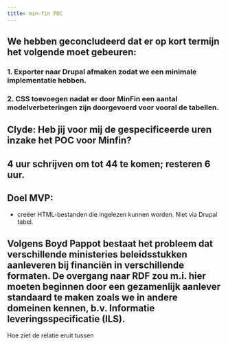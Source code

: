 ```yaml
---
title: min-fin POC
---
```


## We hebben geconcludeerd dat er op kort termijn het volgende moet gebeuren:
### 1.	Exporter naar Drupal afmaken zodat we een minimale implementatie hebben.
### 2. CSS toevoegen nadat er door MinFin een aantal modelverbeteringen zijn doorgevoerd voor vooral de tabellen.
## Clyde: Heb jij voor mij de gespecificeerde uren inzake het POC voor Minfin?
## 4 uur schrijven om tot 44 te komen; resteren 6 uur.
## Doel MVP:
- creëer HTML-bestanden die ingelezen kunnen worden. Niet via Drupal tabel.
## Volgens Boyd Pappot bestaat het probleem dat verschillende ministeries beleidsstukken aanleveren bij financiën in verschillende formaten. De overgang naar RDF zou m.i. hier moeten beginnen door een gezamenlijk aanlever standaard te maken zoals we in andere domeinen kennen, b.v. Informatie leveringsspecificatie (ILS).
Hoe ziet de relatie eruit tussen
##
